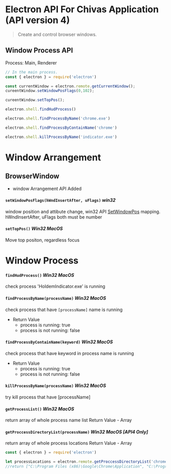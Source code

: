 # Electron API For Chivas Application (API version 4)

> Create and control browser windows.

## Window Process API

Process: Main, Renderer

```javascript
// In the main process.
const { electron } = require('electron')

const currentWindow = electron.remote.getCurrentWindow();
cureentWindow.setWindowPosFlags(0,102);

cureentWindow.setTopPos();

electron.shell.findHudProcess()

electron.shell.findProcessByName('chrome.exe')

electron.shell.findProcessByContainName('chrome')

electron.shell.killProcessByName('indicator.exe')
```

# Window Arrangement

## BrowserWindow

- window Arrangement API Added

#### `setWindowPosFlags(hWndInsertAfter, uFlags)` _win32_
window position and attibute change, win32 API [SetWindowPos](https://docs.microsoft.com/en-us/windows/desktop/api/winuser/nf-winuser-setwindowpos) mapping.
hWndInsertAfter, uFlags both must be number

#### `setTopPos()` _Win32_ _MacOS_
Move top positon, regardless focus


# Window Process 

#### `findHudProcess()` _Win32_ _MacOS_
check process 'HoldemIndicator.exe' is running

#### `findProcessByName(processName)` _Win32_ _MacOS_
check process that have `[processName]` name is running
* Return Value
    - process is running: true
    - process is not running: false
    

#### `findProcessByContainName(keyword)` _Win32_ _MacOS_
check process that have keyword in process name is running
* Return Value
    - process is running: true
    - process is not running: false

#### `killProcessByName(processName)` _Win32_ _MacOS_
try kill process that have [processName]

#### `getProcessList()` _Win32_ _MacOS_
return array of whole process name list
 Return Value
    - Array<string>

#### `getProccessDirectoryList(processName)` _Win32_ _MacOS_ _[API4 Only]_
return array of whole process locations
 Return Value
    - Array<string>
```js
const { electron } = require('electron')

let processLocations = electron.remote.getProccessDirectoryList('chrome.exe');
//return ["C:\Program Files (x86)\Google\Chrome\Application", "C:\Program Files (x86)\AdvancedPokerTools\AdvancedGGNetConverter"]

```
